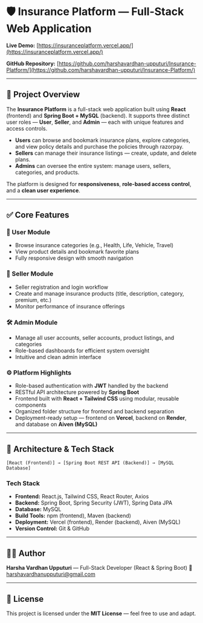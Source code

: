# 🛡️ Insurance Platform — Full-Stack Web Application

**Live Demo:** [https://insuranceplatform.vercel.app/](https://insuranceplatform.vercel.app/)

**GitHub Repository:** [https://github.com/harshavardhan-upputuri/Insurance-Platform/](https://github.com/harshavardhan-upputuri/Insurance-Platform/)

---

## 🚀 Project Overview

The **Insurance Platform** is a full-stack web application built using **React** (frontend) and **Spring Boot + MySQL** (backend).
It supports three distinct user roles — **User**, **Seller**, and **Admin** — each with unique features and access controls.

* **Users** can browse and bookmark insurance plans, explore categories, and view policy details and purchase the policies through razorpay.
* **Sellers** can manage their insurance listings — create, update, and delete plans.
* **Admins** can oversee the entire system: manage users, sellers, categories, and products.

The platform is designed for **responsiveness**, **role-based access control**, and a **clean user experience**.

---

## ✅ Core Features

### 👤 User Module

* Browse insurance categories (e.g., Health, Life, Vehicle, Travel)
* View product details and bookmark favorite plans
* Fully responsive design with smooth navigation

### 🏢 Seller Module

* Seller registration and login workflow
* Create and manage insurance products (title, description, category, premium, etc.)
* Monitor performance of insurance offerings

### 🛠️ Admin Module

* Manage all user accounts, seller accounts, product listings, and categories
* Role-based dashboards for efficient system oversight
* Intuitive and clean admin interface

### ⚙️ Platform Highlights

* Role-based authentication with **JWT** handled by the backend
* RESTful API architecture powered by **Spring Boot**
* Frontend built with **React + Tailwind CSS** using modular, reusable components
* Organized folder structure for frontend and backend separation
* Deployment-ready setup — frontend on **Vercel**, backend on **Render**, and database on **Aiven (MySQL)**

---

## 🧱 Architecture & Tech Stack

```
[React (Frontend)] → [Spring Boot REST API (Backend)] → [MySQL Database]
```

### Tech Stack

* **Frontend:** React.js, Tailwind CSS, React Router, Axios
* **Backend:** Spring Boot, Spring Security (JWT), Spring Data JPA
* **Database:** MySQL
* **Build Tools:** npm (frontend), Maven (backend)
* **Deployment:** Vercel (frontend), Render (backend), Aiven (MySQL)
* **Version Control:** Git & GitHub

---

## 🧑‍💼 Author

**Harsha Vardhan Upputuri** — Full-Stack Developer (React & Spring Boot)
📧 [harshavardhanupputuri@gmail.com](mailto:harshavardhanupputuri@gmail.com)

---

## 📄 License

This project is licensed under the **MIT License** — feel free to use and adapt.
